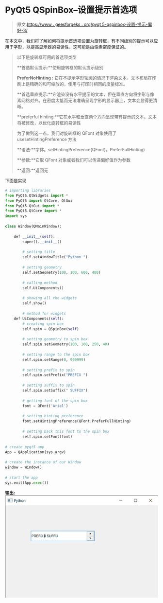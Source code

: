 # PyQt5 QSpinBox–设置提示首选项

> 原文:[https://www . geesforgeks . org/pyqt 5-qspinbox-设置-提示-偏好-3/](https://www.geeksforgeeks.org/pyqt5-qspinbox-setting-hinting-preference-3/)

在本文中，我们将了解如何将提示首选项设置为旋转框，有不同级别的提示可以应用于字形，以提高显示器的易读性，这可能是由像素密度保证的。

> 以下是旋转框可用的首选项类型
> 
> **首选默认提示:**使用旋转框的默认提示级别
> 
> **PreferNoHinting :** 它在不提示字形轮廓的情况下渲染文本。文本布局在印刷上是精确的和可缩放的，使用与打印时相同的度量标准。
> 
> **首选垂直提示:**它渲染没有水平提示的文本，但在垂直方向将字形与像素网格对齐。在密度太低而无法准确呈现字形的显示器上，文本会显得更清晰。
> 
> **preferful hinting:**它在水平和垂直两个方向呈现带有提示的文本。文本将被修改，以优化旋转框的易读性

> 为了做到这一点，我们对旋转框的 QFont 对象使用了 usesetHintingPreference 方法
> 
> **语法:**字体。setHintingPreference(QFont)。PreferFullHinting)
> 
> **参数:**它取 QFont 对象或者我们可以传递偏好值作为参数
> 
> **返回:**返回无

下面是实现

```py
# importing libraries
from PyQt5.QtWidgets import * 
from PyQt5 import QtCore, QtGui
from PyQt5.QtGui import * 
from PyQt5.QtCore import * 
import sys

class Window(QMainWindow):

    def __init__(self):
        super().__init__()

        # setting title
        self.setWindowTitle("Python ")

        # setting geometry
        self.setGeometry(100, 100, 600, 400)

        # calling method
        self.UiComponents()

        # showing all the widgets
        self.show()

        # method for widgets
    def UiComponents(self):
        # creating spin box
        self.spin = QSpinBox(self)

        # setting geometry to spin box
        self.spin.setGeometry(100, 100, 250, 40)

        # setting range to the spin box
        self.spin.setRange(0, 999999)

        # setting prefix to spin
        self.spin.setPrefix("PREFIX ")

        # setting suffix to spin
        self.spin.setSuffix(" SUFFIX")

        # getting font of the spin box
        font = QFont('Arial')

        # setting hinting preference
        font.setHintingPreference(QFont.PreferFullHinting)

        # setting back this font to the spin box
        self.spin.setFont(font)

# create pyqt5 app
App = QApplication(sys.argv)

# create the instance of our Window
window = Window()

# start the app
sys.exit(App.exec())
```

**输出:**
![](img/ceaa5f0c93ce9df615c9d8f4caab521f.png)